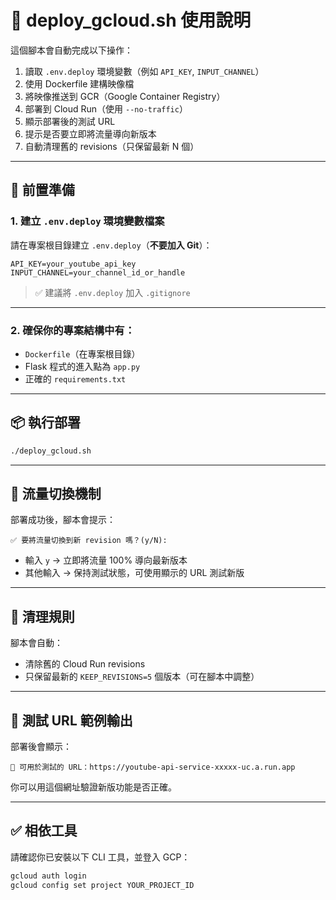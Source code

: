 # 🚀 deploy_gcloud.sh 使用說明

這個腳本會自動完成以下操作：

1. 讀取 `.env.deploy` 環境變數（例如 `API_KEY`, `INPUT_CHANNEL`）
2. 使用 Dockerfile 建構映像檔
3. 將映像推送到 GCR（Google Container Registry）
4. 部署到 Cloud Run（使用 `--no-traffic`）
5. 顯示部署後的測試 URL
6. 提示是否要立即將流量導向新版本
7. 自動清理舊的 revisions（只保留最新 N 個）

---

## 📝 前置準備

### 1. 建立 `.env.deploy` 環境變數檔案

請在專案根目錄建立 `.env.deploy`（**不要加入 Git**）：

```env
API_KEY=your_youtube_api_key
INPUT_CHANNEL=your_channel_id_or_handle
```

> ✅ 建議將 `.env.deploy` 加入 `.gitignore`

---

### 2. 確保你的專案結構中有：

- `Dockerfile`（在專案根目錄）
- Flask 程式的進入點為 `app.py`
- 正確的 `requirements.txt`

---

## 📦 執行部署

```bash
./deploy_gcloud.sh
```

---

## 🚦 流量切換機制

部署成功後，腳本會提示：

```
✅ 要將流量切換到新 revision 嗎？(y/N):
```

- 輸入 `y` → 立即將流量 100% 導向最新版本
- 其他輸入 → 保持測試狀態，可使用顯示的 URL 測試新版

---

## 🧹 清理規則

腳本會自動：

- 清除舊的 Cloud Run revisions
- 只保留最新的 `KEEP_REVISIONS=5` 個版本（可在腳本中調整）

---

## 🧪 測試 URL 範例輸出

部署後會顯示：

```
🔗 可用於測試的 URL：https://youtube-api-service-xxxxx-uc.a.run.app
```

你可以用這個網址驗證新版功能是否正確。

---

## ✅ 相依工具

請確認你已安裝以下 CLI 工具，並登入 GCP：

```bash
gcloud auth login
gcloud config set project YOUR_PROJECT_ID
```
